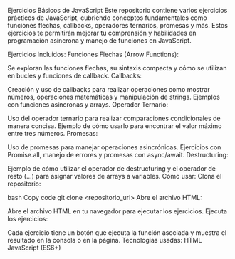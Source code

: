 Ejercicios Básicos de JavaScript
Este repositorio contiene varios ejercicios prácticos de JavaScript, cubriendo conceptos fundamentales como funciones flechas, callbacks, operadores ternarios, promesas y más. Estos ejercicios te permitirán mejorar tu comprensión y habilidades en programación asíncrona y manejo de funciones en JavaScript.

Ejercicios Incluidos:
Funciones Flechas (Arrow Functions):

Se exploran las funciones flechas, su sintaxis compacta y cómo se utilizan en bucles y funciones de callback.
Callbacks:

Creación y uso de callbacks para realizar operaciones como mostrar números, operaciones matemáticas y manipulación de strings.
Ejemplos con funciones asíncronas y arrays.
Operador Ternario:

Uso del operador ternario para realizar comparaciones condicionales de manera concisa.
Ejemplo de cómo usarlo para encontrar el valor máximo entre tres números.
Promesas:

Uso de promesas para manejar operaciones asincrónicas.
Ejercicios con Promise.all, manejo de errores y promesas con async/await.
Destructuring:

Ejemplo de cómo utilizar el operador de destructuring y el operador de resto (...) para asignar valores de arrays a variables.
Cómo usar:
Clona el repositorio:

bash
Copy code
git clone <repositorio_url>
Abre el archivo HTML:

Abre el archivo HTML en tu navegador para ejecutar los ejercicios.
Ejecuta los ejercicios:

Cada ejercicio tiene un botón que ejecuta la función asociada y muestra el resultado en la consola o en la página.
Tecnologías usadas:
HTML
JavaScript (ES6+)
